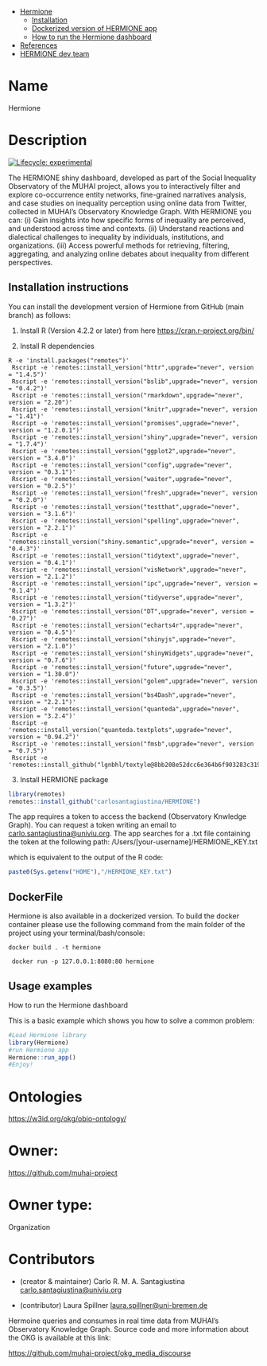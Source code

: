 
- <a href="#hermione" id="toc-hermione">Hermione</a>
  - <a href="#installation" id="toc-installation">Installation</a>
  - <a href="#dockerized-version-of-hermione-app"
    id="toc-dockerized-version-of-hermione-app">Dockerized version of
    HERMIONE app</a>
  - <a href="#how-to-run-the-hermione-dashboard"
    id="toc-how-to-run-the-hermione-dashboard">How to run the Hermione
    dashboard</a>
- <a href="#references" id="toc-references">References</a>
- <a href="#hermione-dev-team" id="toc-hermione-dev-team">HERMIONE dev
  team</a>

<!-- README.md is generated from README.Rmd. Please edit that file -->

# Name
Hermione

# Description
<!-- badges: start -->

[![Lifecycle:
experimental](https://img.shields.io/badge/lifecycle-experimental-orange.svg)](https://lifecycle.r-lib.org/articles/stages.html#experimental)
<!-- badges: end -->

The HERMIONE shiny dashboard, developed as part of the Social Inequality
Observatory of the MUHAI project, allows you to interactively filter and
explore co-occurrence entity networks, fine-grained narratives analysis,
and case studies on inequality perception using online data from
Twitter, collected in MUHAI’s Observatory Knowledge Graph. With HERMIONE
you can: (i) Gain insights into how specific forms of inequality are
perceived, and understood across time and contexts. (ii) Understand
reactions and dialectical challenges to inequality by individuals,
institutions, and organizations. (iii) Access powerful methods for
retrieving, filtering, aggregating, and analyzing online debates about
inequality from different perspectives.

## Installation instructions

You can install the development version of Hermione from GitHub (main
branch) as follows:

1.  Install R (Version 4.2.2 or later) from here
    <https://cran.r-project.org/bin/>

2.  Install R dependencies

<!-- -->

    R -e 'install.packages("remotes")'
     Rscript -e 'remotes::install_version("httr",upgrade="never", version = "1.4.5")'
     Rscript -e 'remotes::install_version("bslib",upgrade="never", version = "0.4.2")'
     Rscript -e 'remotes::install_version("rmarkdown",upgrade="never", version = "2.20")'
     Rscript -e 'remotes::install_version("knitr",upgrade="never", version = "1.41")'
     Rscript -e 'remotes::install_version("promises",upgrade="never", version = "1.2.0.1")'
     Rscript -e 'remotes::install_version("shiny",upgrade="never", version = "1.7.4")'
     Rscript -e 'remotes::install_version("ggplot2",upgrade="never", version = "3.4.0")'
     Rscript -e 'remotes::install_version("config",upgrade="never", version = "0.3.1")'
     Rscript -e 'remotes::install_version("waiter",upgrade="never", version = "0.2.5")'
     Rscript -e 'remotes::install_version("fresh",upgrade="never", version = "0.2.0")'
     Rscript -e 'remotes::install_version("testthat",upgrade="never", version = "3.1.6")'
     Rscript -e 'remotes::install_version("spelling",upgrade="never", version = "2.2.1")'
     Rscript -e 'remotes::install_version("shiny.semantic",upgrade="never", version = "0.4.3")'
     Rscript -e 'remotes::install_version("tidytext",upgrade="never", version = "0.4.1")'
     Rscript -e 'remotes::install_version("visNetwork",upgrade="never", version = "2.1.2")'
     Rscript -e 'remotes::install_version("ipc",upgrade="never", version = "0.1.4")'
     Rscript -e 'remotes::install_version("tidyverse",upgrade="never", version = "1.3.2")'
     Rscript -e 'remotes::install_version("DT",upgrade="never", version = "0.27")'
     Rscript -e 'remotes::install_version("echarts4r",upgrade="never", version = "0.4.5")'
     Rscript -e 'remotes::install_version("shinyjs",upgrade="never", version = "2.1.0")'
     Rscript -e 'remotes::install_version("shinyWidgets",upgrade="never", version = "0.7.6")'
     Rscript -e 'remotes::install_version("future",upgrade="never", version = "1.30.0")'
     Rscript -e 'remotes::install_version("golem",upgrade="never", version = "0.3.5")'
     Rscript -e 'remotes::install_version("bs4Dash",upgrade="never", version = "2.2.1")'
     Rscript -e 'remotes::install_version("quanteda",upgrade="never", version = "3.2.4")'
     Rscript -e 'remotes::install_version("quanteda.textplots",upgrade="never", version = "0.94.2")'
     Rscript -e 'remotes::install_version("fmsb",upgrade="never", version = "0.7.5")'
     Rscript -e 'remotes::install_github("lgnbhl/textyle@8bb208e52dcc6e364b6f903283c319f67d9980be")'

3.  Install HERMIONE package

``` r
library(remotes)
remotes::install_github("carlosantagiustina/HERMIONE")
```

The app requires a token to access the backend (Observatory Knwledge
Graph). You can request a token writing an email to
<carlo.santagiustina@univiu.org>. The app searches for a .txt file
containing the token at the following path:
/Users/\[your-username\]/HERMIONE_KEY.txt

which is equivalent to the output of the R code:

``` r
paste0(Sys.getenv("HOME"),"/HERMIONE_KEY.txt")
```

## DockerFile

Hermione is also available in a dockerized version. To build the docker
container please use the following command from the main folder of the
project using your terminal/bash/console:

    docker build . -t hermione 

     docker run -p 127.0.0.1:8080:80 hermione

## Usage examples
How to run the Hermione dashboard

This is a basic example which shows you how to solve a common problem:

``` r
#Load Hermione library
library(Hermione)
#run Hermione app
Hermione::run_app()
#Enjoy!
```

# Ontologies
https://w3id.org/okg/obio-ontology/

# Owner:
https://github.com/muhai-project
# Owner type:
Organization

# Contributors

- (creator & maintainer) Carlo R. M. A. Santagiustina
  <carlo.santagiustina@univiu.org>

- (contributor) Laura Spillner <laura.spillner@uni-bremen.de>

Hermoine queries and consumes in real time data from MUHAI’s Observatory
Knowledge Graph. Source code and more information about the OKG is
available at this link:

<https://github.com/muhai-project/okg_media_discourse>
